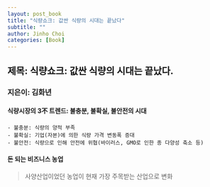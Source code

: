 ```yaml
---
layout: post_book
title: "식량쇼크: 값싼 식량의 시대는 끝났다"
subtitle: ""
author: Jinho Choi
categories: [Book]
---
```


## 제목: 식량쇼크: 값싼 식량의 시대는 끝났다.
### 지은이: 김화년

#### 식량시장의 3不 트렌드: 불충분, 불확실, 불안전의 시대
    - 불충분: 식량의 양적 부족
    - 불확실: 기업(자본)에 의한 식량 가격 변동폭 증대
    - 불안전: 식량으로 인해 안전에 위협(바이러스, GMO로 인한 종 다양성 축소 등)
#### 돈 되는 비즈니스 농업
> 사양산업이었던 농업이 현재 가장 주목받는 산업으로 변화